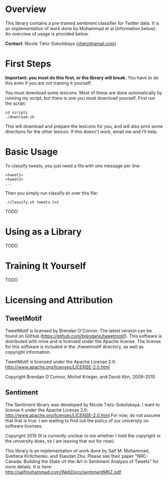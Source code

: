 Overview
========

This library contains a pre-trained sentiment classifier for Twitter data. It
is an implementation of work done by Mohammad et al (information below).
An overview of usage is provided below.

**Contact**: Nicole Tietz-Sokolskaya (ntietz@gmail.com)

First Steps
===========

**Important: you must do this first, or the library will break.**
You have to do this even if you are not training it yourself.

You must download some lexicons. Most of these are done automatically by running
my script, but there is one you must download yourself. First run the script:

```
cd scripts
./download.sh
```

This will download and prepare the lexicons for you, and will also print some
directions for the other lexicon. If this doesn't work, email me and I'll help.

Basic Usage
===========

To classify tweets, you just need a file with one message per line:

```
<tweet1>
<tweet2>
...
```

Then you simply run classify.sh over this file:

```
./classify.sh tweets.txt
```

TODO

Using as a Library
==================

TODO

Training It Yourself
====================

TODO


Licensing and Attribution
=========================

TweetMotif
----------

TweetMotif is licensed by Brendan O'Connor. The latest version can be found on
GitHub (https://github.com/brendano/tweetmotif). This software is distributed
with mine and is licensed under the Apache license. The license for this
software is included in the ./tweetmotif directory, as well as copyright
information.

TweetMotif is licensed under the Apache License 2.0: http://www.apache.org/licenses/LICENSE-2.0.html

Copyright Brendan O'Connor, Michel Krieger, and David Ahn, 2009-2010

Sentiment
---------

The Sentiment library was developed by Nicole Tietz-Sokolskaya. I want to license it
under the Apache License 2.0: http://www.apache.org/licenses/LICENSE-2.0.html
For now, do not assume that that is true. I am waiting to find out the policy
of our university on software licenses.

Copyright 2015 (It is currently unclear to me whether I hold the copyright or the university does, so I am leaving that out for now).

This library is an implementation of work done by Saif M. Mohammad, Svetlana
Kiritchenko, and Xiaodan Zhu. Please see their paper "NRC-Canada: Building the
State-of-the-Art in Sentiment Analysis of Tweets" for more details. It is
here: http://saifmohammad.com/WebDocs/sentimentMKZ.pdf.

